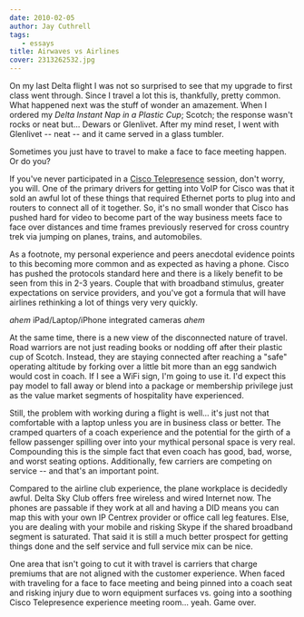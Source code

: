 ```yaml
---
date: 2010-02-05
author: Jay Cuthrell
tags:
   - essays
title: Airwaves vs Airlines
cover: 2313262532.jpg 
---
```


On my last Delta flight I was not so surprised to see that my upgrade to first class went through.  Since I travel a lot this is, thankfully, pretty common.  What happened next was the stuff of wonder an amazement. When I ordered my _Delta Instant Nap in a Plastic Cup_; Scotch; the response wasn't rocks or neat but... Dewars or Glenlivet.  After my mind reset, I went with Glenlivet -- neat -- and it came served in a glass tumbler.

Sometimes you just have to travel to make a face to face meeting happen.  Or do you?

If you've never participated in a [Cisco Telepresence](https://web.archive.org/web/20100306142115/http://blogs.cisco.com/virtualworlds/comments/telepresence_comes_knocking/) session, don't worry, you will.  One of the primary drivers for getting into VoIP for Cisco was that it sold an awful lot of these things that required Ethernet ports to plug into and routers to connect all of it together. So, it's no small wonder that Cisco has pushed hard for video to become part of the way business meets face to face over distances and time frames previously reserved for cross country trek via jumping on planes, trains, and automobiles.  

As a footnote, my personal experience and peers anecdotal evidence points to this becoming more common and as expected as having a phone.  Cisco has pushed the protocols standard here and there is a likely benefit to be seen from this in 2-3 years.  Couple that with broadband stimulus, greater expectations on service providers, and you've got a formula that will have airlines rethinking a lot of things very very quickly.

*ahem* iPad/Laptop/iPhone integrated cameras *ahem*

At the same time, there is a new view of the disconnected nature of travel. Road warriors are not just reading books or nodding off after their plastic cup of Scotch.  Instead, they are staying connected after reaching a "safe" operating altitude by forking over a little bit more than an egg sandwich would cost in coach.  If I see a WiFi sign, I'm going to use it.  I'd expect this pay model to fall away or blend into a package or membership privilege just as the value market segments of hospitality have experienced.

Still, the problem with working during a flight is well... it's just not that comfortable with a laptop unless you are in business class or better.  The cramped quarters of a coach experience and the potential for the girth of a fellow passenger spilling over into your mythical personal space is very real.  Compounding this is the simple fact that even coach has good, bad, worse, and worst seating options.  Additionally, few carriers are competing on service -- and that's an important point.

Compared to the airline club experience, the plane workplace is decidedly awful.  Delta Sky Club offers free wireless and wired Internet now. The phones are passable if they work at all and having a DID means you can map this with your own IP Centrex provider or office call leg features.  Else, you are dealing with your mobile and risking Skype if the shared broadband segment is saturated.  That said it is still a much better prospect for getting things done and the self service and full service mix can be nice.

One area that isn't going to cut it with travel is carriers that charge premiums that are not aligned with the customer experience.  When faced with traveling for a face to face meeting and being pinned into a coach seat and risking injury due to worn equipment surfaces vs. going into a soothing Cisco Telepresence experience meeting room... yeah. Game over.
